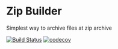 # Zip Builder

Simplest way to archive files at zip archive

[![Build Status](https://travis-ci.com/Sadovnikov94/zipbuilder.svg?branch=master)](https://travis-ci.com/Sadovnikov94/zipbuilder) [![codecov](https://codecov.io/gh/Sadovnikov94/zipbuilder/branch/master/graph/badge.svg)](https://codecov.io/gh/Sadovnikov94/zipbuilder)

